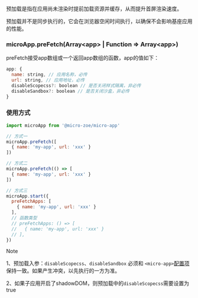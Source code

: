 预加载是指在应用尚未渲染时提前加载资源并缓存，从而提升首屏渲染速度。

预加载并不是同步执行的，它会在浏览器空闲时间执行，以确保不会影响基座应用的性能。

### microApp.preFetch(Array\<app\> | Function => Array\<app\>)
preFetch接受app数组或一个返回app数组的函数，app的值如下：

```js
app: {
  name: string, // 应用名称，必传
  url: string, // 应用地址，必传
  disableScopecss?: boolean // 是否关闭样式隔离，非必传
  disableSandbox?: boolean // 是否关闭沙盒，非必传
}
```

### 使用方式
```js
import microApp from '@micro-zoe/micro-app'

// 方式一
microApp.preFetch([
  { name: 'my-app', url: 'xxx' }
])

// 方式二
microApp.preFetch(() => [
  { name: 'my-app', url: 'xxx' }
])

// 方式三
microApp.start({
  preFetchApps: [
    { name: 'my-app', url: 'xxx' }
  ],
  // 函数类型
  // preFetchApps: () => [
  //   { name: 'my-app', url: 'xxx' }
  // ],
})
```

> [!NOTE]
> 1、预加载入参：`disableScopecss`、`disableSandbox` 必须和 `<micro-app>`[配置项](/zh-cn/configure)保持一致。如果产生冲突，以先执行的一方为准。
> 
> 2、如果子应用开启了shadowDOM，则预加载中的`disableScopecss`需要设置为true
